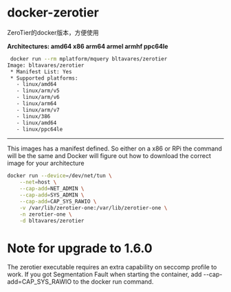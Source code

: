 # docker-zerotier

ZeroTier的docker版本，方便使用

**Architectures: amd64 x86 arm64 armel armhf ppc64le**

```sh
 docker run --rm mplatform/mquery bltavares/zerotier
Image: bltavares/zerotier
 * Manifest List: Yes
 * Supported platforms:
   - linux/amd64
   - linux/arm/v5
   - linux/arm/v6
   - linux/arm64
   - linux/arm/v7
   - linux/386
   - linux/amd64
   - linux/ppc64le
```
---
This images has a manifest defined. So either on a x86 or RPi the command will be the same and Docker will figure out how to download the correct image for your architecture
```sh
docker run --device=/dev/net/tun \
    --net=host \
    --cap-add=NET_ADMIN \
    --cap-add=SYS_ADMIN \
    --cap-add=CAP_SYS_RAWIO \
    -v /var/lib/zerotier-one:/var/lib/zerotier-one \
    -n zerotier-one \
    -d bltavares/zerotier
```
# Note for upgrade to 1.6.0
The zerotier executable requires an extra capability on seccomp profile to work. If you got Segmentation Fault when starting the container, add --cap-add=CAP_SYS_RAWIO to the docker run command.